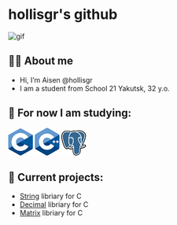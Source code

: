 # hollisgr's github

![gif](https://tenor.com/ru/view/hello-world-seytonic-coding-hello-gif-10598764531210485569)

## :technologist: About me
- Hi, I’m Aisen @hollisgr
- I am a student from School 21 Yakutsk, 32 y.o.
## :dart: For now I am studying:

![c](logos/c.png)
![cpp](logos/cpp.png)
![psql](logos/psql.png)

## :floppy_disk: Current projects:

- [String](https://github.com/hollisgr/s21/tree/main/String) libriary for C
- [Decimal](https://github.com/hollisgr/s21/tree/main/Decimal) libriary for C
- [Matrix](https://github.com/hollisgr/s21/tree/main/Matrix) libriary for C 
